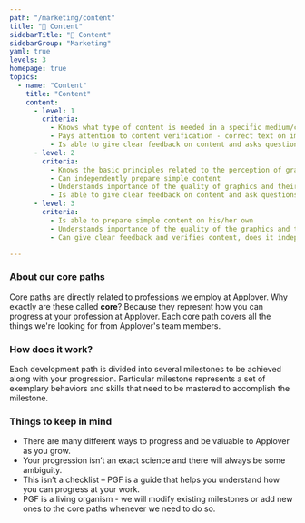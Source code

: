 ```yaml
---
path: "/marketing/content"
title: "📖 Content"
sidebarTitle: "📖 Content"
sidebarGroup: "Marketing"
yaml: true
levels: 3
homepage: true
topics:
  - name: "Content"
    title: "Content"
    content:
      - level: 1
        criteria:
          - Knows what type of content is needed in a specific medium/can find this information
          - Pays attention to content verification - correct text on images, appropriate size
          - Is able to give clear feedback on content and asks questions when unsure
      - level: 2
        criteria:
          - Knows the basic principles related to the perception of graphics, trends and their requirements per channel
          - Can independently prepare simple content
          - Understands importance of the quality of graphics and their correctness
          - Is able to give clear feedback on content and ask questions when unsure
      - level: 3
        criteria:
          - Is able to prepare simple content on his/her own
          - Understands importance of the quality of the graphics and their correctness as well as their compliance with the brand book
          - Can give clear feedback and verifies content, does it independently

---
```

### About our core paths
Core paths are directly related to professions we employ at Applover. Why exactly are these called **core**? Because they represent how you can progress at your profession at Applover. Each core path covers all the things we're looking for from Applover's team members.

### How does it work?
Each development path is divided into several milestones to be achieved along with your progression. Particular milestone represents a set of exemplary behaviors and skills that need to be mastered to accomplish the milestone.

### Things to keep in mind
- There are many different ways to progress and be valuable to Applover as you grow.
- Your progression isn’t an exact science and there will always be some ambiguity.
- This isn’t a checklist – PGF is a guide that helps you understand how you can progress at your work.
- PGF is a living organism - we will modify existing milestones or add new ones to the core paths whenever we need to do so.

